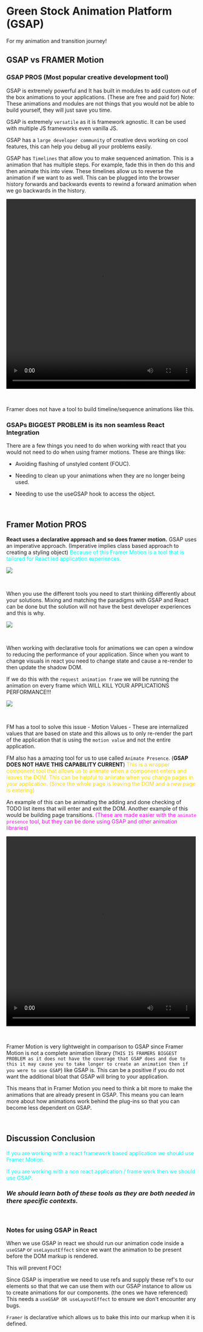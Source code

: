 # Green Stock Animation Platform (GSAP)

For my animation and transition journey!

## GSAP vs FRAMER Motion

### GSAP PROS (Most popular creative development tool)

GSAP is extremely powerful and It has built in modules to add custom out of the box animations to your applications. (These are free and paid for) Note: These animations and modules are not things that you would not be able to build yourself, they will just save you time.

GSAP is extremely `versatile` as it is framework agnostic. It can be used with multiple JS frameworks even vanilla JS.

GSAP has a `large developer community` of creative devs working on cool features, this can help you debug all your problems easily.

GSAP has `Timelines` that allow you to make sequenced animation. This is a animation that has multiple steps. For example, fade this in then do this and then animate this into view. These timelines allow us to reverse the animation if we want to as well. This can be plugged into the browser history forwards and backwards events to rewind a forward animation when we go backwards in the history.

<video src='./assets/sequence_animation.mov' width="500px" height="500px" controls></video>

<br />

Framer does not have a tool to build timeline/sequence animations like this.

### GSAPs BIGGEST PROBLEM is its non seamless React Integration

There are a few things you need to do when working with react that you would not need to do when using framer motions. These are things like:

- Avoiding flashing of unstyled content (FOUC).

- Needing to clean up your animations when they are no longer being used.

- Needing to use the useGSAP hook to access the object.

<br />

## Framer Motion PROS

**React uses a declarative approach and so does framer motion.** GSAP uses an imperative approach. (Imperative implies class based approach to creating a styling object) <font color=cyan>Because of this Framer Motion is a tool that is tailored for React led application experiences.</font>

![](./assets/DeclarativeProgramming.jpg)

<br />

When you use the different tools you need to start thinking differently about your solutions. Mixing and matching the paradigms with GSAP and React can be done but the solution will not have the best developer experiences and this is why.

![](./assets/ImperativeDeclarativeThinking.jpg)

<br />

When working with declarative tools for animations we can open a window to reducing the performance of your application. Since when you want to change visuals in react you need to change state and cause a re-render to then update the shadow DOM.

If we do this with the `request animation frame` we will be running the animation on every frame which WILL KILL YOUR APPLICATIONS PERFORMANCE!!!

![](./assets/ShadowDOManimationChange.jpg)

<br />

FM has a tool to solve this issue - Motion Values - These are internalized values that are based on state and this allows us to only re-render the part of the application that is using the `motion value` and not the entire application.

FM also has a amazing tool for us to use called `Animate Presence`. (**GSAP DOES NOT HAVE THIS CAPABILITY CURRENT**) <font color=gold>This is a wrapper component tool that allows us to animate when a component enters and leaves the DOM. This can be helpful to animate when you change pages in your application. (Since the whole page is leaving the DOM and a new page is entering)</font>

An example of this can be animating the adding and done checking of TODO list items that will enter and exit the DOM. Another example of this would be building page transitions. <font color=magenta>(These are made easier with the `animate presence` tool, but they can be done using GSAP and other animation libraries)</font>

<video src='./assets/TransitionExample.mov' width="500px" height="500px" controls></video>

<br />

Framer Motion is very lightweight in comparison to GSAP since Framer Motion is not a complete animation library (`THIS IS FRAMERS BIGGEST PROBLEM as it does not have the coverage that GSAP does and due to this it may cause you to take longer to create an animation then if you were to use GSAP`) like GSAP is. This can be a positive if you do not want the additional bloat that GSAP will bring to your application.

This means that in Framer Motion you need to think a bit more to make the animations that are already present in GSAP. This means you can learn more about how animations work behind the plug-ins so that you can become less dependent on GSAP.

<br />

## Discussion Conclusion

<font color=cyan>If you are working with a react framework based application we should use Framer Motion.</font>

<font color=cyan>If you are working with a non react application / frame work then we should use GSAP.</font>

### ***We should learn both of these tools as they are both needed in there specific contexts.***

<br />

### Notes for using GSAP in React

When we use GSAP in react we should run our animation code inside a `useGSAP` or `useLayoutEffect` since we want the animation to be present before the DOM markup is rendered.

This will prevent FOC!

Since GSAP is imperative we need to use refs and supply these ref's to our elements so that that we can use them with our GSAP instance to allow us to create animations for our components. (the ones we have referenced) This needs a `useGSAP OR useLayoutEffect` to ensure we don't encounter any bugs.

`Framer` is declarative which allows us to bake this into our markup when it is defined.